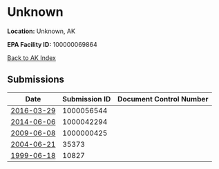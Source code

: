 # Unknown

**Location:** Unknown, AK

**EPA Facility ID:** 100000069864

[Back to AK Index](../../index.md)

## Submissions

| Date | Submission ID | Document Control Number |
|------|--------------|-------------------------|
| [2016-03-29](submissions/1000056544.md) | 1000056544 |  |
| [2014-06-06](submissions/1000042294.md) | 1000042294 |  |
| [2009-06-08](submissions/1000000425.md) | 1000000425 |  |
| [2004-06-21](submissions/35373.md) | 35373 |  |
| [1999-06-18](submissions/10827.md) | 10827 |  |
